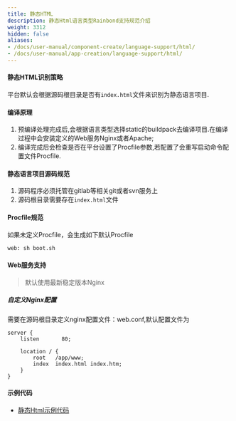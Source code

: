 ```yaml
---
title: 静态HTML
description: 静态Html语言类型Rainbond支持规范介绍
weight: 3312
hidden: false
aliases:
- /docs/user-manual/component-create/language-support/html/
- /docs/user-manual/app-creation/language-support/html/
---
```


#### 静态HTML识别策略
平台默认会根据源码根目录是否有`index.html`文件来识别为静态语言项目.

#### 编译原理

1. 预编译处理完成后,会根据语言类型选择static的buildpack去编译项目.在编译过程中会安装定义的Web服务Nginx或者Apache;
2. 编译完成后会检查是否在平台设置了Procfile参数,若配置了会重写启动命令配置文件Procfile.

#### 静态语言项目源码规范

1. 源码程序必须托管在gitlab等相关git或者svn服务上
2. 源码根目录需要存在`index.html`文件

#### Procfile规范

如果未定义Procfile，会生成如下默认Procfile

```bash
web: sh boot.sh
```

#### Web服务支持

> 默认使用最新稳定版本Nginx

##### 自定义Nginx配置

需要在源码根目录定义nginx配置文件：web.conf,默认配置文件为

```
server {
    listen       80;
    
    location / {
        root   /app/www;
        index  index.html index.htm;
    }
}
```

#### 示例代码

- [静态Html示例代码](https://github.com/goodrain/static-demo.git)